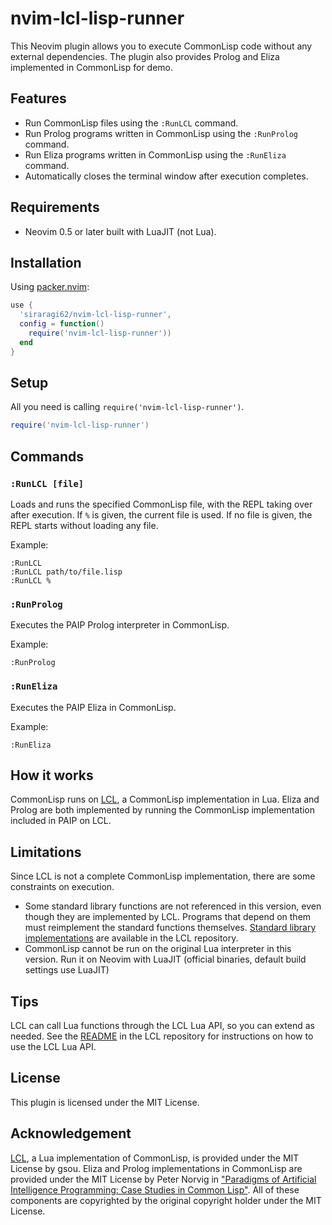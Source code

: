 # nvim-lcl-lisp-runner

This Neovim plugin allows you to execute CommonLisp code without any external dependencies. The plugin also provides Prolog and Eliza implemented in CommonLisp for demo.

## Features

- Run CommonLisp files using the `:RunLCL` command.
- Run Prolog programs written in CommonLisp using the `:RunProlog` command.
- Run Eliza programs written in CommonLisp using the `:RunEliza` command.
- Automatically closes the terminal window after execution completes.

## Requirements

- Neovim 0.5 or later built with LuaJIT (not Lua).

## Installation

Using [packer.nvim](https://github.com/wbthomason/packer.nvim):

```lua
use {
  'siraragi62/nvim-lcl-lisp-runner',
  config = function()
    require('nvim-lcl-lisp-runner'))
  end
}
```

## Setup

All you need is calling `require('nvim-lcl-lisp-runner')`.

```lua
require('nvim-lcl-lisp-runner')
```

## Commands

### `:RunLCL [file]`

Loads and runs the specified CommonLisp file, with the REPL taking over after execution. If `%` is given, the current file is used. If no file is given, the REPL starts without loading any file. 

Example:

```vim
:RunLCL
:RunLCL path/to/file.lisp
:RunLCL %
```

### `:RunProlog`

Executes the PAIP Prolog interpreter in CommonLisp.

Example:

```vim
:RunProlog
```

### `:RunEliza`

Executes the PAIP Eliza in CommonLisp.

Example:

```vim
:RunEliza
```

## How it works

CommonLisp runs on [LCL](https://codeberg.org/gsou/LCL), a CommonLisp implementation in Lua. Eliza and Prolog are both implemented by running the CommonLisp implementation included in PAIP on LCL.

## Limitations

Since LCL is not a complete CommonLisp implementation, there are some constraints on execution.
- Some standard library functions are not referenced in this version, even though they are implemented by LCL. Programs that depend on them must reimplement the standard functions themselves. [Standard library implementations](https://codeberg.org/gsou/LCL/src/branch/main/stdlib) are available in the LCL repository.
- CommonLisp cannot be run on the original Lua interpreter in this version. Run it on Neovim with LuaJIT (official binaries, default build settings use LuaJIT)


## Tips

LCL can call Lua functions through the LCL Lua API, so you can extend as needed. See the [README](https://codeberg.org/gsou/LCL#headline-9) in the LCL repository for instructions on how to use the LCL Lua API.

## License

This plugin is licensed under the MIT License.

## Acknowledgement

[LCL](https://codeberg.org/gsou/LCL), a Lua implementation of CommonLisp, is provided under the MIT License by gsou. Eliza and Prolog implementations in CommonLisp are provided under the MIT License by Peter Norvig in ["Paradigms of Artificial Intelligence Programming: Case Studies in Common Lisp"](https://github.com/norvig/paip-lisp). All of these components are copyrighted by the original copyright holder under the MIT License.
